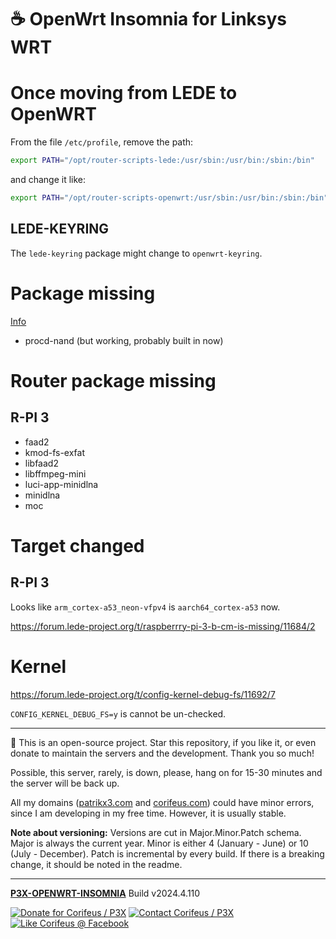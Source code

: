 [//]: #@corifeus-header

# ☕ OpenWrt Insomnia for Linksys WRT

                        
[//]: #@corifeus-header:end
# Once moving from LEDE to OpenWRT

From the file ```/etc/profile```, remove the path:

```bash
export PATH="/opt/router-scripts-lede:/usr/sbin:/usr/bin:/sbin:/bin"
```

and change it like:

```bash
export PATH="/opt/router-scripts-openwrt:/usr/sbin:/usr/bin:/sbin:/bin"
```

## LEDE-KEYRING

The ```lede-keyring``` package might change to ```openwrt-keyring```.

# Package missing


[Info](https://git.openwrt.org/?p=openwrt/openwrt.git;a=commitdiff;h=393817df5d7046fadf137f9b0a363cb00551d2de)

* procd-nand (but working, probably built in now)



# Router package missing

## R-PI 3

* faad2 
* kmod-fs-exfat 
* libfaad2 
* libffmpeg-mini 
* luci-app-minidlna 
* minidlna 
* moc

# Target changed

## R-PI 3

Looks like ```arm_cortex-a53_neon-vfpv4``` is ```aarch64_cortex-a53``` now.

https://forum.lede-project.org/t/raspberrry-pi-3-b-cm-is-missing/11684/2
           
           
# Kernel

https://forum.lede-project.org/t/config-kernel-debug-fs/11692/7



```CONFIG_KERNEL_DEBUG_FS=y``` is cannot be un-checked.           




[//]: #@corifeus-footer

---

🙏 This is an open-source project. Star this repository, if you like it, or even donate to maintain the servers and the development. Thank you so much!

Possible, this server, rarely, is down, please, hang on for 15-30 minutes and the server will be back up.

All my domains ([patrikx3.com](https://patrikx3.com) and [corifeus.com](https://corifeus.com)) could have minor errors, since I am developing in my free time. However, it is usually stable.

**Note about versioning:** Versions are cut in Major.Minor.Patch schema. Major is always the current year. Minor is either 4 (January - June) or 10 (July - December). Patch is incremental by every build. If there is a breaking change, it should be noted in the readme.


---

[**P3X-OPENWRT-INSOMNIA**](https://corifeus.com/openwrt-insomnia) Build v2024.4.110

 [![Donate for Corifeus / P3X](https://img.shields.io/badge/Donate-Corifeus-003087.svg)](https://www.paypal.com/cgi-bin/webscr?cmd=_s-xclick&hosted_button_id=QZVM4V6HVZJW6)  [![Contact Corifeus / P3X](https://img.shields.io/badge/Contact-P3X-ff9900.svg)](https://www.patrikx3.com/en/front/contact) [![Like Corifeus @ Facebook](https://img.shields.io/badge/LIKE-Corifeus-3b5998.svg)](https://www.facebook.com/corifeus.software)






[//]: #@corifeus-footer:end
